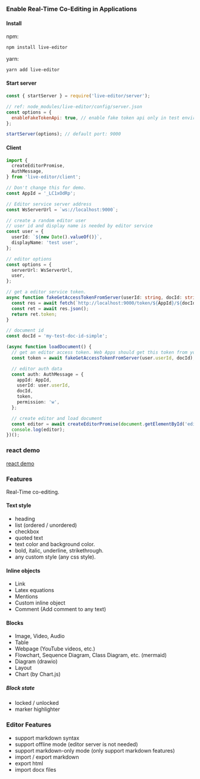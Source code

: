 ### Enable Real-Time Co-Editing in Applications


#### Install

npm:
```bash
npm install live-editor
```

yarn:
```bash
yarn add live-editor
```

#### Start server

```js
const { startServer } = require('live-editor/server');

// ref: node_modules/live-editor/config/server.json
const options = {
  enableFakeTokenApi: true, // enable fake token api only in test environment
};

startServer(options); // default port: 9000
```

#### Client

```ts
import {
  createEditorPromise,
  AuthMessage,
} from 'live-editor/client';

// Don't change this for demo.
const AppId = '_LC1xOdRp';

// Editor service server address
const WsServerUrl = `ws://localhost:9000`;

// create a random editor user
// user id and display name is needed by editor service
const user = {
  userId: `${new Date().valueOf()}`,
  displayName: 'test user',
};

// editor options
const options = {
  serverUrl: WsServerUrl,
  user,
};

// get a editor service token.
async function fakeGetAccessTokenFromServer(userId: string, docId: string): Promise<string> {
  const res = await fetch(`http://localhost:9000/token/${AppId}/${docId}/${userId}`);
  const ret = await res.json();
  return ret.token;
}

// document id
const docId = 'my-test-doc-id-simple';

(async function loadDocument() {
  // get an editor access token. Web Apps should get this token from your own server
  const token = await fakeGetAccessTokenFromServer(user.userId, docId);

  // editor auth data
  const auth: AuthMessage = {
    appId: AppId,
    userId: user.userId,
    docId,
    token,
    permission: 'w',
  };

  // create editor and load document
  const editor = await createEditorPromise(document.getElementById('editor') as HTMLElement, options, auth);
  console.log(editor);
})();
```

### react demo

[react demo](./samples/react)

### Features

Real-Time co-editing.

#### Text style

* heading
* list (ordered / unordered)
* checkbox
* quoted text
* text color and background color.
* bold, italic, underline, strikethrough.
* any custom style (any css style).

#### Inline objects

* Link
* Latex equations
* Mentions
* Custom inline object
* Comment (Add comment to any text)

#### Blocks

* Image, Video, Audio
* Table
* Webpage (YouTube videos, etc.)
* Flowchart, Sequence Diagram, Class Diagram, etc. (mermaid)
* Diagram (drawio)
* Layout
* Chart (by Chart.js)

##### Block state
* locked / unlocked
* marker highlighter

### Editor Features

* support markdown syntax
* support offline mode (editor server is not needed)
* support markdown-only mode (only support markdown features)
* import / export markdown
* export html
* import docx files